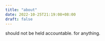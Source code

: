 ```yaml
---
title: "about"
date: 2022-10-25T21:19:08+08:00
draft: false
---
```

should not be held accountable. for anything.
